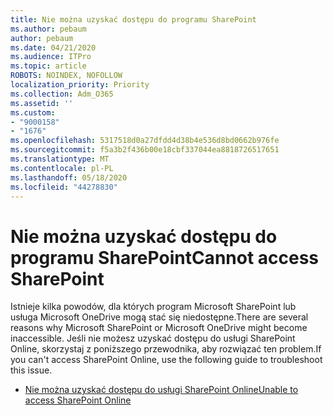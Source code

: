 ```yaml
---
title: Nie można uzyskać dostępu do programu SharePoint
ms.author: pebaum
author: pebaum
ms.date: 04/21/2020
ms.audience: ITPro
ms.topic: article
ROBOTS: NOINDEX, NOFOLLOW
localization_priority: Priority
ms.collection: Adm_O365
ms.assetid: ''
ms.custom:
- "9000158"
- "1676"
ms.openlocfilehash: 5317518d0a27dfdd4d38b4e536d8bd0662b976fe
ms.sourcegitcommit: f5a3b2f436b00e18cbf337044ea8818726517651
ms.translationtype: MT
ms.contentlocale: pl-PL
ms.lasthandoff: 05/18/2020
ms.locfileid: "44278830"
---
```

# <a name="cannot-access-sharepoint"></a><span data-ttu-id="e97dd-102">Nie można uzyskać dostępu do programu SharePoint</span><span class="sxs-lookup"><span data-stu-id="e97dd-102">Cannot access SharePoint</span></span>

<span data-ttu-id="e97dd-103">Istnieje kilka powodów, dla których program Microsoft SharePoint lub usługa Microsoft OneDrive mogą stać się niedostępne.</span><span class="sxs-lookup"><span data-stu-id="e97dd-103">There are several reasons why Microsoft SharePoint or Microsoft OneDrive might become inaccessible.</span></span> <span data-ttu-id="e97dd-104">Jeśli nie możesz uzyskać dostępu do usługi SharePoint Online, skorzystaj z poniższego przewodnika, aby rozwiązać ten problem.</span><span class="sxs-lookup"><span data-stu-id="e97dd-104">If you can't access SharePoint Online, use the following guide to troubleshoot this issue.</span></span>

- [<span data-ttu-id="e97dd-105">Nie można uzyskać dostępu do usługi SharePoint Online</span><span class="sxs-lookup"><span data-stu-id="e97dd-105">Unable to access SharePoint Online</span></span>](https://docs.microsoft.com/sharepoint/troubleshoot/sharing-and-permissions/sharepoint-online-inaccessible)
